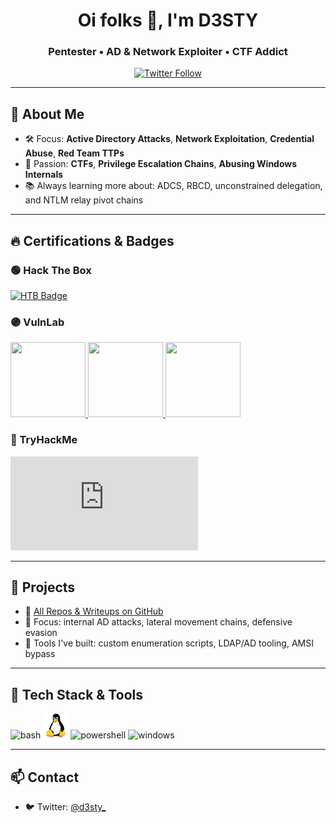 <h1 align="center">Oi folks 👋, I'm D3STY</h1>
<h3 align="center">Pentester • AD & Network Exploiter • CTF Addict</h3>

<p align="center">
  <a href="https://twitter.com/d3sty_" target="_blank">
    <img src="https://img.shields.io/twitter/follow/d3sty_?logo=twitter&style=for-the-badge" alt="Twitter Follow">
  </a>
</p>

---

## 🧠 About Me

- 🛠️ Focus: **Active Directory Attacks**, **Network Exploitation**, **Credential Abuse**, **Red Team TTPs**
- 👾 Passion: **CTFs**, **Privilege Escalation Chains**, **Abusing Windows Internals**
- 📚 Always learning more about: ADCS, RBCD, unconstrained delegation, and NTLM relay pivot chains

---

## 🔥 Certifications & Badges

### 🟢 Hack The Box
<a href="https://academy.hackthebox.com/achievement/badge/2398ccc5-3d6e-11f0-bcfd-bea50ffe6cb4" target="_blank" rel="noreferrer">
  <img src="https://academy.hackthebox.com/storage/badges/ce43a59d097ba2a96ea9617d47bc7eeb/logo.png" alt="HTB Badge" width="120" height="120">
</a>

### 🟣 VulnLab
<div align="left">
  <a href="https://api.eu.badgr.io/public/assertions/GS4HK1OdQXKiZnIy7vsRlA">
    <img src="https://media.eu.badgr.com/uploads/badges/assertion-GS4HK1OdQXKiZnIy7vsRlA.png" width="120" height="120">
  </a>
  <a href="https://api.eu.badgr.io/public/assertions/ZoQ92IaQS16g6ItAJ6UCvg">
    <img src="https://media.eu.badgr.com/uploads/badges/assertion-ZoQ92IaQS16g6ItAJ6UCvg.png" width="120" height="120">
  </a>
  <a href="https://api.eu.badgr.io/public/assertions/2MTFqZVPSvuqap7eeI3_hQ">
    <img src="https://media.eu.badgr.com/uploads/badges/assertion-2MTFqZVPSvuqap7eeI3_hQ.png" width="120" height="120">
  </a>
</div>

### 🔴 TryHackMe
<iframe src="https://tryhackme.com/api/v2/badges/public-profile?userPublicId=1891767" style='border:none;'></iframe>

---

## 📂 Projects

- 🔗 [All Repos & Writeups on GitHub](https://github.com/D3STY)
- 🔬 Focus: internal AD attacks, lateral movement chains, defensive evasion
- 🧰 Tools I've built: custom enumeration scripts, LDAP/AD tooling, AMSI bypass

---

## 🧰 Tech Stack & Tools

<p align="left">
  <img src="https://www.vectorlogo.zone/logos/gnu_bash/gnu_bash-icon.svg" alt="bash" width="40" height="40"/>
  <img src="https://raw.githubusercontent.com/devicons/devicon/master/icons/linux/linux-original.svg" alt="linux" width="40" height="40"/>
  <img src="https://www.svgrepo.com/show/473762/powershell.svg" alt="powershell" width="40" height="40"/>
  <img src="https://www.vectorlogo.zone/logos/microsoft/microsoft-icon.svg" alt="windows" width="40" height="40"/>
</p>

---

## 📫 Contact

- 🐦 Twitter: [@d3sty_](https://twitter.com/d3sty_)
